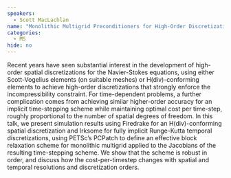 ```yaml
---
speakers:
  - Scott MacLachlan
name: "Monolithic Multigrid Preconditioners for High-Order Discretizations of the Navier-Stokes Equations"
categories:
  - MS
hide: no
---
```

Recent years have seen substantial interest in the development of high-order spatial discretizations for the Navier-Stokes equations, using either Scott-Vogelius elements (on suitable meshes) or H(div)-conforming elements to achieve high-order discretizations that strongly enforce the incompressibility constraint. For time-dependent problems, a further complication comes from achieving similar higher-order accuracy for an implicit time-stepping scheme while maintaining optimal cost per time-step, roughly proportional to the number of spatial degrees of freedom. In this talk, we present simulation results using Firedrake for an H(div)-conforming spatial discretization and Irksome for fully implicit Runge-Kutta temporal discretizations, using PETSc’s PCPatch to define an effective block relaxation scheme for monolithic multigrid applied to the Jacobians of the resulting time-stepping scheme. We show that the scheme is robust in order, and discuss how the cost-per-timestep changes with spatial and temporal resolutions and discretization orders.
